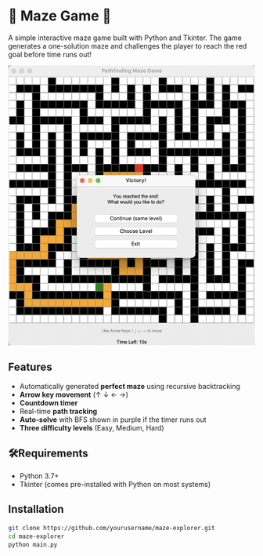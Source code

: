 # 🧩 Maze Game 🧩

A simple interactive maze game built with Python and Tkinter. The game generates a one-solution maze and challenges the player to reach the red goal before time runs out!

![Maze Explorer Screenshot](screenshot.png)  

## Features

- Automatically generated **perfect maze** using recursive backtracking
- **Arrow key movement** (↑ ↓ ← →)
- **Countdown timer**
- Real-time **path tracking**
- **Auto-solve** with BFS shown in purple if the timer runs out
- **Three difficulty levels** (Easy, Medium, Hard)

## 🛠Requirements

- Python 3.7+
- Tkinter (comes pre-installed with Python on most systems)

## Installation

```bash
git clone https://github.com/yourusername/maze-explorer.git
cd maze-explorer
python main.py

